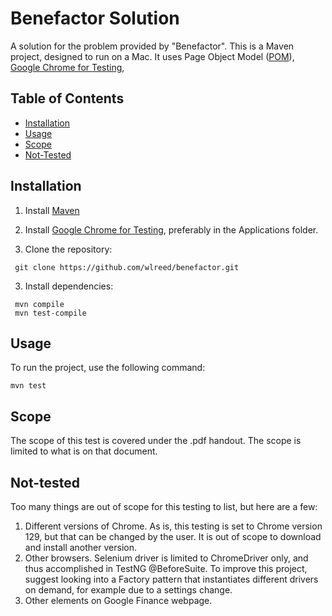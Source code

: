 # Benefactor Solution

A solution for the problem provided by "Benefactor".
This is a Maven project, designed to run on a Mac. It uses Page Object Model ([POM](https://www.selenium.dev/documentation/test_practices/encouraged/page_object_models/)), [Google Chrome for Testing](https://developer.chrome.com/blog/chrome-for-testing/),

## Table of Contents

- [Installation](#installation)
- [Usage](#usage)
- [Scope](#scope)
- [Not-Tested](#not-tested)

## Installation

1. Install [Maven](https://maven.apache.org/install.html)

2. Install [Google Chrome for Testing](https://developer.chrome.com/blog/chrome-for-testing/), preferably in the Applications folder.

3. Clone the repository:

```
 git clone https://github.com/wlreed/benefactor.git
```

3. Install dependencies:

```
 mvn compile
 mvn test-compile
```

## Usage

To run the project, use the following command:

```
mvn test
```

## Scope

The scope of this test is covered under the .pdf handout.
The scope is limited to what is on that document.

## Not-tested

Too many things are out of scope for this testing to list, but here are a few:

1. Different versions of Chrome. As is, this testing is set to Chrome version 129, but that can be changed by the user. It is out of scope to download and install another version.
2. Other browsers. Selenium driver is limited to ChromeDriver only, and thus accomplished in TestNG @BeforeSuite. To improve this project, suggest looking into a Factory pattern that instantiates different drivers on demand, for example due to a settings change.
3. Other elements on Google Finance webpage.
